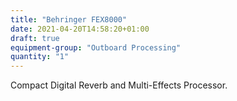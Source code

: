 ```yaml
---
title: "Behringer FEX8000"
date: 2021-04-20T14:58:20+01:00
draft: true
equipment-group: "Outboard Processing"
quantity: "1"
---
```


Compact Digital Reverb and Multi-Effects Processor.